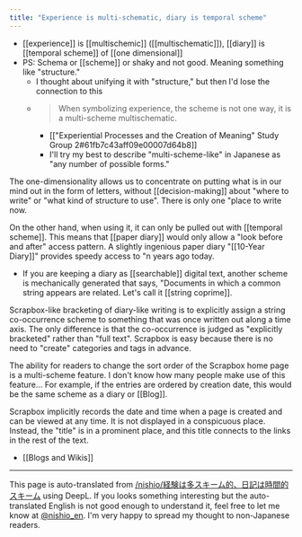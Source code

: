 ```yaml
---
title: "Experience is multi-schematic, diary is temporal scheme"
---
```


- [[experience]] is [[multischemic]] ([[multischematic]]), [[diary]] is [[temporal scheme]] of [[one dimensional]]
- PS: Schema or [[scheme]] or shaky and not good. Meaning something like "structure."
    - I thought about unifying it with "structure," but then I'd lose the connection to this
    - > When symbolizing experience, the scheme is not one way, it is a multi-scheme multischematic.
        - [["Experiential Processes and the Creation of Meaning" Study Group 2#61fb7c43aff09e00007d64b8]]
        - I'll try my best to describe "multi-scheme-like" in Japanese as "any number of possible forms."

The one-dimensionality allows us to concentrate on putting what is in our mind out in the form of letters, without [[decision-making]] about "where to write" or "what kind of structure to use". There is only one "place to write now.

On the other hand, when using it, it can only be pulled out with [[temporal scheme]].
This means that [[paper diary]] would only allow a "look before and after" access pattern.
A slightly ingenious paper diary "[[10-Year Diary]]" provides speedy access to "n years ago today.
- If you are keeping a diary as [[searchable]] digital text, another scheme is mechanically generated that says, "Documents in which a common string appears are related. Let's call it [[string coprime]].

Scrapbox-like bracketing of diary-like writing is to explicitly assign a string co-occurrence scheme to something that was once written out along a time axis. The only difference is that the co-occurrence is judged as "explicitly bracketed" rather than "full text".
Scrapbox is easy because there is no need to "create" categories and tags in advance.

The ability for readers to change the sort order of the Scrapbox home page is a multi-scheme feature. I don't know how many people make use of this feature...
For example, if the entries are ordered by creation date, this would be the same scheme as a diary or [[Blog]].

Scrapbox implicitly records the date and time when a page is created and can be viewed at any time. It is not displayed in a conspicuous place.
Instead, the "title" is in a prominent place, and this title connects to the links in the rest of the text.

- [[Blogs and Wikis]]

---
This page is auto-translated from [/nishio/経験は多スキーム的、日記は時間的スキーム](https://scrapbox.io/nishio/経験は多スキーム的、日記は時間的スキーム) using DeepL. If you looks something interesting but the auto-translated English is not good enough to understand it, feel free to let me know at [@nishio_en](https://twitter.com/nishio_en). I'm very happy to spread my thought to non-Japanese readers.